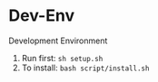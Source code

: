 # Dev-Env

Development Environment

1. Run first: `sh setup.sh`
2. To install: `bash script/install.sh`
